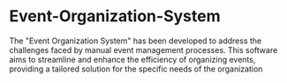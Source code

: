 # Event-Organization-System
The "Event Organization System" has been developed to address the challenges faced by manual event management processes. This software aims to streamline and enhance the efficiency of organizing events, providing a tailored solution for the specific needs of the organization
